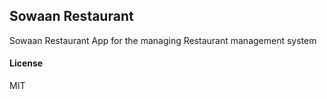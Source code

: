 ## Sowaan Restaurant

Sowaan Restaurant App for the managing Restaurant management system

#### License

MIT